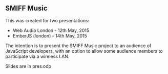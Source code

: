 SMIFF Music 
-----------

This was created for two presentations:

* Web Audio London - 12th May, 2015
* EmberJS (london) - 14th May, 2015

The intention is to present the SMIFF Music project to an audience of JavaScript developers,
with an option to allow some audience members to participate via a wireless LAN.

Slides are in pres.odp
